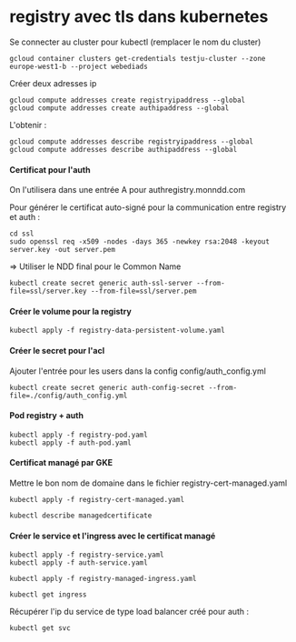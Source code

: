 # registry avec tls dans kubernetes

Se connecter au cluster pour kubectl (remplacer le nom du cluster)

```
gcloud container clusters get-credentials testju-cluster --zone europe-west1-b --project webediads
```

Créer deux adresses ip

```
gcloud compute addresses create registryipaddress --global
gcloud compute addresses create authipaddress --global
```

L'obtenir :
```
gcloud compute addresses describe registryipaddress --global
gcloud compute addresses describe authipaddress --global
```

#### Certificat pour l'auth
On l'utilisera dans une entrée A pour authregistry.monndd.com

Pour générer le certificat auto-signé pour la communication entre registry et auth :

```
cd ssl
sudo openssl req -x509 -nodes -days 365 -newkey rsa:2048 -keyout server.key -out server.pem
```

=> Utiliser le NDD final pour le Common Name

```
kubectl create secret generic auth-ssl-server --from-file=ssl/server.key --from-file=ssl/server.pem
```

#### Créer le volume pour la registry

```
kubectl apply -f registry-data-persistent-volume.yaml
```

#### Créer le secret pour l'acl

Ajouter l'entrée pour les users dans la config config/auth_config.yml

```
kubectl create secret generic auth-config-secret --from-file=./config/auth_config.yml
```

#### Pod registry + auth

```
kubectl apply -f registry-pod.yaml
kubectl apply -f auth-pod.yaml
```

#### Certificat managé par GKE

Mettre le bon nom de domaine dans le fichier registry-cert-managed.yaml

```
kubectl apply -f registry-cert-managed.yaml
```

```
kubectl describe managedcertificate
```

#### Créer le service et l'ingress avec le certificat managé

```
kubectl apply -f registry-service.yaml
kubectl apply -f auth-service.yaml
```

```
kubectl apply -f registry-managed-ingress.yaml
```

```
kubectl get ingress
```

Récupérer l'ip du service de type load balancer créé pour auth :

```
kubectl get svc
```
